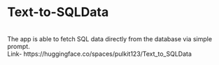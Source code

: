 # Text-to-SQLData
<br>
The app is able to fetch SQL data directly from the database via simple prompt.
<br>
Link- https://huggingface.co/spaces/pulkit123/Text_to_SQLData
